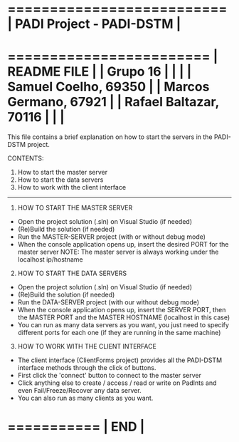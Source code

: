  ==========================
| PADI Project - PADI-DSTM |
 ==========================
 ========================
|      README FILE       |
|       Grupo  16        |
|                        |
| Samuel Coelho,   69350 | 
| Marcos Germano,  67921 |
| Rafael Baltazar, 70116 |
|                        |
 ========================

This file contains a brief explanation on how to start the servers in the PADI-DSTM project.

CONTENTS:
1. How to start the master server
2. How to start the data servers
3. How to work with the client interface

---------------------------------

1. HOW TO START THE MASTER SERVER

- Open the project solution (.sln) on Visual Studio (if needed)
- (Re)Build the solution (if needed)
- Run the MASTER-SERVER project (with or without debug mode)
- When the console application opens up, insert the desired PORT for the master server
NOTE: The master server is always working under the localhost ip/hostname

2. HOW TO START THE DATA SERVERS

- Open the project solution (.sln) on Visual Studio (if needed)
- (Re)Build the solution (if needed)
- Run the DATA-SERVER project (with our without debug mode)
- When the console application opens up, insert the SERVER PORT, then the MASTER PORT and the MASTER HOSTNAME (localhost in this case)
- You can run as many data servers as you want, you just need to specify different ports for each one (if they are running in the same machine)

3. HOW TO WORK WITH THE CLIENT INTERFACE

- The client interface (ClientForms project) provides all the PADI-DSTM interface methods through the click of buttons.
- First click the 'connect' button to connect to the master server
- Click anything else to create / access / read or write on PadInts and even Fail/Freeze/Recover any data server.
- You can also run as many clients as you want.

 ===========
|    END    |
 ===========
